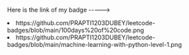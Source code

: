 <p>Here is the link of my badge ----->
<li>https://github.com/PRAPTI1203DUBEY/leetcode-badges/blob/main/100days%20of%20code.png
  <li>
    https://github.com/PRAPTI1203DUBEY/leetcode-badges/blob/main/machine-learning-with-python-level-1.png
    </li>
</li></p>
